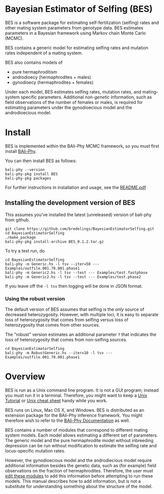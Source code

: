 # Bayesian Estimator of Selfing (BES)
BES is a software package for estimating self-fertilization (selfing)
rates and other mating system parameters from genotype data.  BES
estimates parameters in a Bayesian framework using Markov chain Monte
Carlo (MCMC).

BES contains a generic model for estimating selfing rates and mutation
rates independent of a mating system.

BES also contains models of
* pure hermaphroditism
* androdioecy (hermaphrodites + males)
* gynodioecy (hermaphrodites + females)

Under each model, BES estimates selfing rates, mutation rates, and
mating-system specific parameters. Additional *non-genetic*
information, such as field observations of the number of females or
males, is required for estimating parameters under the gynodioecious
model and the androdioecious model. 

# Install

BES is implemented within the BAli-Phy MCMC framework, so you must first install [BAli-Phy](https://github.com/bredelings/BAli-Phy).

You can then install BES as follows:
```
bali-phy --version
bali-phy-pkg install BES
bali-phy-pkg packages
```

For further instructions in installation and usage, see the [README.pdf](https://raw.githubusercontent.com/bredelings/BayesianEstimatorSelfing/master/doc/README.pdf)

## Installing the development version of BES

This assumes you've installed the latest (unreleased) version of bali-phy from github.
```
git clone https://github.com/bredelings/BayesianEstimatorSelfing.git
cd BayesianEstimatorSelfing
./make_package
bali-phy-pkg install-archive BES_0.1.2.tar.gz
```

To try a test run, do

```
cd BayesianEstimatorSelfing
bali-phy -m Generic.hs -l tsv --iter=50 --- Examples/outfile.001.70.001.phase1
bali-phy -m Generic2.hs -l tsv --test --- Examples/test.fastphase
bali-phy -m Generic2.hs -l tsv --test --- Examples/test.phase2
```

If you leave off the `-l tsv` then logging will be done in JSON format.

### Using the robust version

The default version of BES assumes that selfing is the _only_ source of decreased heterozygosity.
However, with multiple loci, it is easy to separate loss of heterozygosity that comes from selfing
versus loss of heterozygosity that comes from other sources.


The "robust" version estimates an additional parameter `f` that indicates the loss of heterozygosity
that comes from non-selfing sources.

```
cd BayesianEstimatorSelfing
bali-phy -m RobustGeneric.hs --iter=10 -l tsv --- Examples/outfile.001.70.001.phase1
```


# Overview

BES is run as a Unix command line program.  It is not a GUI program; instead you must run it in a terminal.
Therefore, you might want to keep a [Unix Tutorial](http://www.ee.surrey.ac.uk/Teaching/Unix) or
[Unix cheat sheet](http://www.rain.org/~mkummel/unix.html) handy while you work.

BES runs on Linux, Mac OS X, and Windows.  BES is distributed as an extension package for the BAli-Phy inference framework.
You might therefore wish to refer to the [BAli-Phy Documentation](http://www.bali-phy.org/README.html) as well.

BES contains a number of modules that correspond to different mating system models.  Each model allows
estimating a different set of parameters.  The generic model and the pure hermaphrodite model without
inbreeding depression can be run without modification to estimate the selfing rate and locus-specific mutation rates.

However, the gynodioecious model and the androdiecious model require additional information besides the genetic data,
such as (for example) field observations on the fraction of hermaphrodites.  Therefore,
the user must [edit these modules](#specifying-additional-information) to add this information before attempting to run these models.  This manual
describes how to add information, but is not a substitute for understanding something about the structure of the
model.
